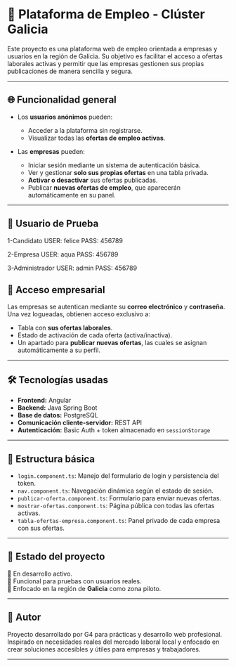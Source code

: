 # 🧭 Plataforma de Empleo - Clúster Galicia

Este proyecto es una plataforma web de empleo orientada a empresas y usuarios en la región de Galicia. Su objetivo es facilitar el acceso a ofertas laborales activas y permitir que las empresas gestionen sus propias publicaciones de manera sencilla y segura.

---

## 🌐 Funcionalidad general

- Los **usuarios anónimos** pueden:
  - Acceder a la plataforma sin registrarse.
  - Visualizar todas las **ofertas de empleo activas**.

- Las **empresas** pueden:
  - Iniciar sesión mediante un sistema de autenticación básica.
  - Ver y gestionar **solo sus propias ofertas** en una tabla privada.
  - **Activar o desactivar** sus ofertas publicadas.
  - Publicar **nuevas ofertas de empleo**, que aparecerán automáticamente en su panel.

---

## 🚀 Usuario de Prueba
1-Candidato
USER: felice
PASS: 456789

2-Empresa
USER: aqua
PASS: 456789

3-Administrador
USER: admin
PASS: 456789

## 🔐 Acceso empresarial

Las empresas se autentican mediante su **correo electrónico** y **contraseña**.  
Una vez logueadas, obtienen acceso exclusivo a:

- Tabla con **sus ofertas laborales**.
- Estado de activación de cada oferta (activa/inactiva).
- Un apartado para **publicar nuevas ofertas**, las cuales se asignan automáticamente a su perfil.

---

## 🛠️ Tecnologías usadas

- **Frontend:** Angular
- **Backend:** Java Spring Boot
- **Base de datos:** PostgreSQL
- **Comunicación cliente-servidor:** REST API
- **Autenticación:** Basic Auth + token almacenado en `sessionStorage`

---

## 📂 Estructura básica

- `login.component.ts`: Manejo del formulario de login y persistencia del token.
- `nav.component.ts`: Navegación dinámica según el estado de sesión.
- `publicar-oferta.component.ts`: Formulario para enviar nuevas ofertas.
- `mostrar-ofertas.component.ts`: Página pública con todas las ofertas activas.
- `tabla-ofertas-empresa.component.ts`: Panel privado de cada empresa con sus ofertas.

---

## 📌 Estado del proyecto

🔧 En desarrollo activo.  
🎯 Funcional para pruebas con usuarios reales.  
🌱 Enfocado en la región de **Galicia** como zona piloto.

---

## 👤 Autor

Proyecto desarrollado por G4 para prácticas y desarrollo web profesional.  
Inspirado en necesidades reales del mercado laboral local y enfocado en crear soluciones accesibles y útiles para empresas y trabajadores.

---

